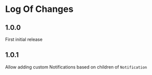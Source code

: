 # Log Of Changes

## 1.0.0

First initial release

## 1.0.1

Allow adding custom Notifications based on children of `Notification`